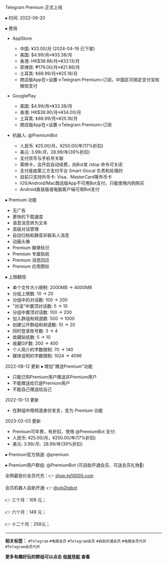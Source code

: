 Telegram Premium 正式上线

⦁ 时间: 2022-06-20

⦁ 费用
* AppStore
   * 中国: ¥33.00/月 (2024-04-19 已下架)
   * 美国: $4.99/月≈¥33.38/月
   * 香港: HK$38.88/月≈¥33.13/月
   * 菲律宾: ₱179.00/月≈¥21.86/月
   * 土耳其: ₺69.99/月≈¥25.18/月
   * 商店版App在<设置→Telegram Premium>订阅，中国区可绑定支付宝和微信支付

* GooglePlay
   * 美国: $4.99/月≈¥33.38/月
   * 香港: HK$39.90/月≈¥34.00/月
   * 土耳其: ₺69.99/月≈¥25.18/月
   * 商店版App在<设置→Telegram Premium>订阅

* 机器人: @PremiumBot
   * 人民币: ¥25.00/月，¥250.00/年(17%折扣)
   * 美元: $3.99/月，$28.99/年(39%折扣)
   * 支付货币与手机号关联
   * 需绑卡，会开启自动续费，向Bot发 /stop 命令可关闭
   * 支付是由第三方支付平台 Smart Glocal 负责和处理的
   * 目前只支持外币卡: Visa、MasterCard等外币卡
   * iOS/Android/Mac商店版App不可用Bot支付，只能使用内购购买
   * Android直装版或电脑客户端可用Bot支付

⦁ Premium 功能
   * 无广告
   * 更快的下载速度
   * 语音消息转为文本
   * 高级对话管理
   * 自动归档和静音非联系人消息
   * 动画头像
   * Premium 徽章标识
   * Premium 专属贴纸
   * Premium 消息回应
   * Premium 应用图标

⦁ 上限翻倍
   * 单个文件大小限制: 2000MB → 4000MB
   * 分组上限数: 10 → 20
   * 分组中的对话数: 100 → 200
   * "对话"中置顶对话数: 5 → 10
   * 分组中置顶对话数: 100 → 200
   * 加入群组和频道数: 500 → 1000
   * 创建公开群组和频道数: 10 → 20
   * 同时登录账号数: 3 → 4
   * 收藏贴纸数: 5 → 10
   * 收藏GIF数: 200 → 400
   * 个人简介的字数限制: 70 → 140
   * 媒体说明的字数限制: 1024 → 4096

2022-08-12 更新
⦁ 增加"赠送Premium"功能
   * 只能已购Premium用户赠送非Premium用户
   * 不能赠送给已是Premium用户
   * 不能自己赠送给自己

2022-10-13 更新
   * 在群组中用频道身份发言，变为 Premium 功能

2023-02-03 更新
   * Premium可年费，有折扣，使用 @PremiumBot 支付:
   * 人民币: ¥25.00/月，¥250.00/年(17%折扣)
   * 美元: $3.99/月，$28.99/年(39%折扣)

⦁ Premium官方频道: @premium

⦁ Premium用户群组: @PremiumBot  (可自助开通会员、可送会员礼物🎁)

全网最低价会员代充：👉 [shop.tg10000.com](https://shop.tg10000.com/)

会员机器人自助开通: 👉 [@vip2tgbot](https://t.me/vip2tgbot)

👉 三个月：109 元；

👉 六个月：149 元；

👉 十二个月：259元；

---

**相关标签：** `#Telegram` `#电报会员` `#Telegram会员` `#自助开通会员` `#电报会员代开` `#Telegram会员代开`

**更多有趣好玩的群组可以点击 [电报导航](https://dianbaodaohang.com) 查看**